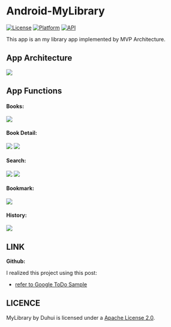 # Android-MyLibrary

[![License](https://img.shields.io/badge/License-Apache%202.0-blue.svg)](https://opensource.org/licenses/Apache-2.0)
[![Platform](https://img.shields.io/badge/platform-android-green.svg)](http://developer.android.com/index.html)
[![API](https://img.shields.io/badge/API-14%2B-brightgreen.svg?style=flat)](https://android-arsenal.com/api?level=15)
<br>
<!--[![Android Arsenal](https://img.shields.io/badge/Android%20Arsenal-CircularImageView-lightgrey.svg?style=flat)](https://android-arsenal.com/details/1/2846)
[![Twitter](https://img.shields.io/badge/Twitter-@LopezMikhael-blue.svg?style=flat)](http://twitter.com/lopezmikhael)-->

This app is an my library app implemented by MVP Architecture.

App Architecture
-----
<img src="https://drive.google.com/uc?id=1_9R3b8OqK74Jk7BeN1txsVAQHYmS9jea" >

App Functions
-----

#### Books:
<img src="https://drive.google.com/uc?id=1OghvpW3FPkqeXnhIHhcr-9rGnX6QL40v" >

#### Book Detail:
<img src="https://drive.google.com/uc?id=19kbnYU9G1eGK4vSI1cVBjAEuhuJW3zJh" >
<img src="https://drive.google.com/uc?id=1aclN8wNZMYdIVgzVUxax0w67Ba24_e9m" >

#### Search:
<img src="https://drive.google.com/uc?id=1JX-DCkBxkh3ZHIQm0YNu2Rto84nGKvE5" >
<img src="https://drive.google.com/uc?id=1OiHxt6ZfLwXOzRlhPhOaa0yE3t9F5EKc" >

#### Bookmark:
<img src="https://drive.google.com/uc?id=1HSe8mXjbzTWL-PU-u51yUgDNln4-ZWFa" >

#### History:
<img src="https://drive.google.com/uc?id=1JiWf5wRAujF0EkuzZSwrwcbwRT_z-QTY" >


LINK
-----

**Github:**

I realized this project using this post:
* [refer to Google ToDo Sample](https://github.com/android/architecture-samples)


LICENCE
-----

MyLibrary by Duhui is licensed under a [Apache License 2.0](http://www.apache.org/licenses/LICENSE-2.0).
